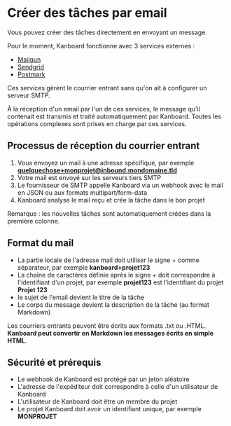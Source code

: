 Créer des tâches par email
==========================

Vous pouvez créer des tâches directement en envoyant un message.

Pour le moment, Kanboard fonctionne avec 3 services externes :

- [Mailgun](https://github.com/kanboard/plugin-mailgun)
- [Sendgrid](https://github.com/kanboard/plugin-sendgrid)
- [Postmark](https://github.com/kanboard/plugin-postmark)

Ces services gèrent le courrier entrant sans qu'on ait à configurer un serveur SMTP.

À la réception d'un email par l'un de ces services, le message qu'il contenait est transmis et traité automatiquement par Kanboard.
Toutes les opérations complexes sont prises en charge par ces services.

Processus de réception du courrier entrant
------------------------------------------

1. Vous envoyez un mail à une adresse spécifique, par exemple **quelquechose+monprojet@inbound.mondomaine.tld**
2. Votre mail est envoyé sur les serveurs tiers SMTP
3. Le fournisseur de SMTP appelle Kanboard via un webhook avec le mail en JSON ou aux formats multipart/form-data
4. Kanboard analyse le mail reçu et crée la tâche dans le bon projet

Remarque : les nouvelles tâches sont automatiquement créées dans la première colonne.

Format du mail
--------------

- La partie locale de l'adresse mail doit utiliser le signe + comme séparateur, par exemple **kanboard+projet123**
- La chaîne de caractères définie après le signe + doit correspondre à l'identifiant d'un projet, par exemple **projet123** est l'identifiant du projet **Projet 123**
- le sujet de l'email devient le titre de la tâche
- Le corps du message devient la description de la tâche (au format Markdown)

Les courriers entrants peuvent être écrits aux formats .txt ou .HTML.
**Kanboard peut convertir en Markdown les messages écrits en simple HTML**.

Sécurité et prérequis
---------------------

- Le webhook de Kanboard est protégé par un jeton aléatoire
- L'adresse de l'expéditeur doit correspondre à celle d'un utilisateur de Kanboard
- L'utilisateur de Kanboard doit être un membre du projet
- Le projet Kanboard doit avoir un identifiant unique, par exemple **MONPROJET**

